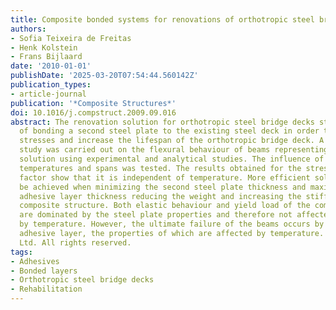 ```yaml
---
title: Composite bonded systems for renovations of orthotropic steel bridge decks
authors:
- Sofia Teixeira de Freitas
- Henk Kolstein
- Frans Bijlaard
date: '2010-01-01'
publishDate: '2025-03-20T07:54:44.560142Z'
publication_types:
- article-journal
publication: '*Composite Structures*'
doi: 10.1016/j.compstruct.2009.09.016
abstract: The renovation solution for orthotropic steel bridge decks studied consists
  of bonding a second steel plate to the existing steel deck in order to reduce the
  stresses and increase the lifespan of the orthotropic bridge deck. A parametric
  study was carried out on the flexural behaviour of beams representing the renovation
  solution using experimental and analytical studies. The influence of different thicknesses,
  temperatures and spans was tested. The results obtained for the stress reduction
  factor show that it is independent of temperature. More efficient solutions can
  be achieved when minimizing the second steel plate thickness and maximizing the
  adhesive layer thickness reducing the weight and increasing the stiffness of the
  composite structure. Both elastic behaviour and yield load of the composite beams
  are dominated by the steel plate properties and therefore not affected significantly
  by temperature. However, the ultimate failure of the beams occurs by shear of the
  adhesive layer, the properties of which are affected by temperature. © 2009 Elsevier
  Ltd. All rights reserved.
tags:
- Adhesives
- Bonded layers
- Orthotropic steel bridge decks
- Rehabilitation
---
```

